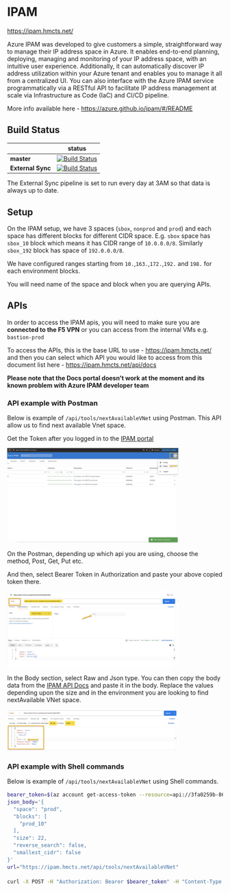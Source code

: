# IPAM

https://ipam.hmcts.net/

Azure IPAM was developed to give customers a simple, straightforward way to manage their IP address space in Azure. It enables end-to-end planning, deploying, managing and monitoring of your IP address space, with an intuitive user experience. Additionally, it can automatically discover IP address utilization within your Azure tenant and enables you to manage it all from a centralized UI. You can also interface with the Azure IPAM service programmatically via a RESTful API to facilitate IP address management at scale via Infrastructure as Code (IaC) and CI/CD pipeline.

More info available here - https://azure.github.io/ipam/#/README 

## Build Status

|             | status |
|-------------|------------|
| **master** | [![Build Status](https://dev.azure.com/hmcts/DevOps/_apis/build/status/IPAM%20management?branchName=master)](https://dev.azure.com/hmcts/DevOps/_build?definitionId=980) |
| **External Sync** | [![Build Status](https://dev.azure.com/hmcts/DevOps/_apis/build/status/IPAM%20-%20Sync%20External%20CIDRs?branchName=master)](https://dev.azure.com/hmcts/DevOps/_build?definitionId=979) |

The External Sync pipeline is set to run every day at 3AM so that data is always up to date.


## Setup

On the IPAM setup, we have 3 spaces (`sbox`, `nonprod` and `prod`) and each space has different blocks for different CIDR space. E.g. `sbox` space has `sbox_10` block which means it has CIDR range of `10.0.0.0/8`. Similarly `sbox_192` block has space of `192.0.0.0/8`.

We have configured ranges starting from `10.`,`163.`,`172.`,`192.` and `198.`  for each environment blocks.

You will need name of the space and block when you are querying APIs.

## APIs

In order to access the IPAM apis, you will need to make sure you are **connected to the F5 VPN** or you can access from the internal VMs e.g. `bastion-prod
`

To access the APIs, this is the base URL to use - https://ipam.hmcts.net/  and then you can select which API you would like to access from this document list here - https://ipam.hmcts.net/api/docs

**Please note that the  Docs portal doesn't work at the moment and its known problem with Azure IPAM developer team**

### API example with Postman

Below is example of `/api/tools/nextAvailableVNet` using Postman.  This API allow us to find next available Vnet space.

Get the Token after you logged in to the [IPAM portal](https://ipam.hmcts.net/)

<img src=images/token.png width="400">

On the Postman, depending up which api you are using, choose the method,  Post, Get, Put etc.

And then, select Bearer Token in Authorization and paste your above copied token there.

<img src=images/token-2.png width="400">

In the Body section, select Raw and Json type.   You can then copy the body data from the [IPAM API Docs](https://ipam.hmcts.net/api/docs#/tools/next_available_vnet_api_tools_nextAvailableVNet_post) and paste it in the body.  Replace the values depending upon the size and in the environment you are looking to find nextAvailable VNet space.

<img src=images/body-ipam-api.png width="400">

### API example with Shell commands

Below is example of `/api/tools/nextAvailableVNet` using Shell commands.

```bash
bearer_token=$(az account get-access-token --resource=api://3fa0259b-86c8-4cd7-bd2a-e5ab28625fe7 --query accessToken --output tsv)
json_body='{
  "space": "prod",
  "blocks": [
    "prod_10"
  ],
  "size": 22,
  "reverse_search": false,
  "smallest_cidr": false
}'
url="https://ipam.hmcts.net/api/tools/nextAvailableVNet"

curl -X POST -H "Authorization: Bearer $bearer_token" -H "Content-Type: application/json" -d "$json_body" "$url"
```